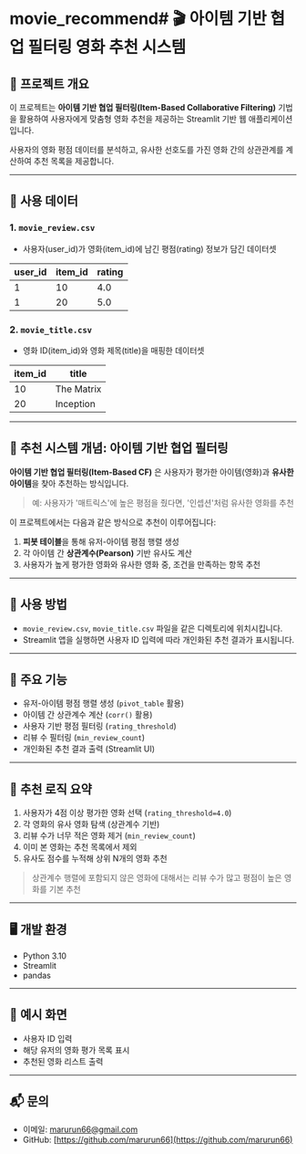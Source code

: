 # movie_recommend# 🎬 아이템 기반 협업 필터링 영화 추천 시스템

## 📌 프로젝트 개요
이 프로젝트는 **아이템 기반 협업 필터링(Item-Based Collaborative Filtering)** 기법을 활용하여 사용자에게 맞춤형 영화 추천을 제공하는 Streamlit 기반 웹 애플리케이션입니다.

사용자의 영화 평점 데이터를 분석하고, 유사한 선호도를 가진 영화 간의 상관관계를 계산하여 추천 목록을 제공합니다.

---

## 📂 사용 데이터

### 1. `movie_review.csv`
- 사용자(user_id)가 영화(item_id)에 남긴 평점(rating) 정보가 담긴 데이터셋

| user_id | item_id | rating |
|---------|---------|--------|
|   1     |   10    |  4.0   |
|   1     |   20    |  5.0   |

### 2. `movie_title.csv`
- 영화 ID(item_id)와 영화 제목(title)을 매핑한 데이터셋

| item_id | title           |
|---------|------------------|
|   10    | The Matrix       |
|   20    | Inception        |

---

## 🧠 추천 시스템 개념: 아이템 기반 협업 필터링

**아이템 기반 협업 필터링(Item-Based CF)** 은 사용자가 평가한 아이템(영화)과 **유사한 아이템**을 찾아 추천하는 방식입니다.

> 예: 사용자가 '매트릭스'에 높은 평점을 줬다면, '인셉션'처럼 유사한 영화를 추천

이 프로젝트에서는 다음과 같은 방식으로 추천이 이루어집니다:

1. **피봇 테이블**을 통해 유저-아이템 평점 행렬 생성
2. 각 아이템 간 **상관계수(Pearson)** 기반 유사도 계산
3. 사용자가 높게 평가한 영화와 유사한 영화 중, 조건을 만족하는 항목 추천

---

## 🔧 사용 방법

- `movie_review.csv`, `movie_title.csv` 파일을 같은 디렉토리에 위치시킵니다.
- Streamlit 앱을 실행하면 사용자 ID 입력에 따라 개인화된 추천 결과가 표시됩니다.

---

## 🚀 주요 기능

- 유저-아이템 평점 행렬 생성 (`pivot_table` 활용)
- 아이템 간 상관계수 계산 (`corr()` 활용)
- 사용자 기반 평점 필터링 (`rating_threshold`)
- 리뷰 수 필터링 (`min_review_count`)
- 개인화된 추천 결과 출력 (Streamlit UI)

---

## 🧾 추천 로직 요약

1. 사용자가 4점 이상 평가한 영화 선택 (`rating_threshold=4.0`)
2. 각 영화의 유사 영화 탐색 (상관계수 기반)
3. 리뷰 수가 너무 적은 영화 제거 (`min_review_count`)
4. 이미 본 영화는 추천 목록에서 제외
5. 유사도 점수를 누적해 상위 N개의 영화 추천

> 상관계수 행렬에 포함되지 않은 영화에 대해서는 리뷰 수가 많고 평점이 높은 영화를 기본 추천

---

## 🖥️ 개발 환경

- Python 3.10
- Streamlit
- pandas

---

## 📌 예시 화면

- 사용자 ID 입력
- 해당 유저의 영화 평가 목록 표시
- 추천된 영화 리스트 출력

---

## 📬 문의
- 이메일: marurun66@gmail.com
- GitHub: [https://github.com/marurun66](https://github.com/marurun66)
